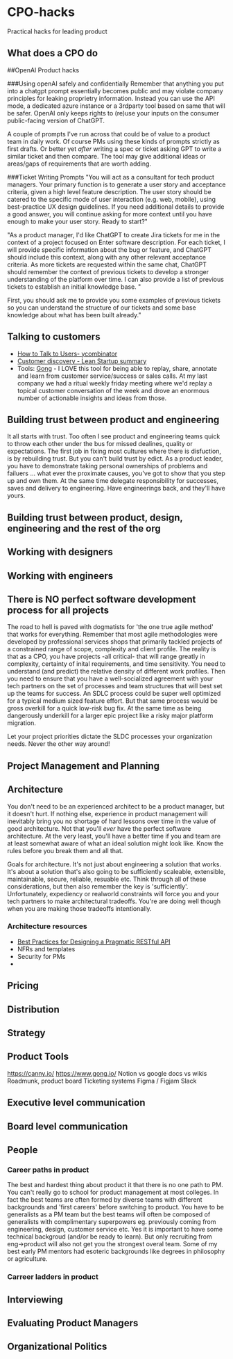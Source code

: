 # CPO-hacks
Practical hacks for leading product

## What does a CPO do



##OpenAI Product hacks

###Using openAI safely and confidentially
Remember that anything you put into a chatgpt prompt essentially becomes public and may violate company principles for leaking proprietry information. Instead you can use the API mode, a dedicated azure instance or a 3rdparty tool based on same that will be safer. OpenAI only keeps rights to (re)use your inputs on the consumer public-facing version of ChatGPT.

A couple of prompts I've run across that could be of value to a product team in daily work. Of course PMs using these kinds of prompts strictly as first drafts. Or better yet _after_ writing a spec or ticket asking GPT to write a similar ticket and then compare. The tool may give additional ideas or areas/gaps of requirements that are worth adding.

###Ticket Writing Prompts
"You will act as a consultant for tech product managers. Your primary function is to generate a user story and acceptance criteria, given a high level feature description. The user story should be catered to the specific mode of user interaction (e.g. web, mobile), using best-practice UX design guidelines. If you need additional details to provide a good answer, you will continue asking for more context until you have enough to make your user story. Ready to start?"

"As a product manager, I'd like ChatGPT to create Jira tickets for me in the context of a project focused on Enter software description. For each ticket, I will provide specific information about the bug or feature, and ChatGPT should include this context, along with any other relevant acceptance criteria. As more tickets are requested within the same chat, ChatGPT should remember the context of previous tickets to develop a stronger understanding of the platform over time. I can also provide a list of previous tickets to establish an initial knowledge base. "

First, you should ask me to provide you some examples of previous tickets so you can understand the structure of our tickets and some base knowledge about what has been built already."

## Talking to customers
* [How to Talk to Users- ycombinator](https://www.ycombinator.com/library/6g-how-to-talk-to-users)
* [Customer discovery - Lean Startup summary](https://www.joyfulbikeshedding.com/blog/2018-06-30-customer-discovery-according-to-the-lean-startup-methodology.html)
* Tools: [Gong](https://www.gong.io/) - I LOVE this tool for being able to replay, share, annotate and learn from customer service/success or sales calls. At my last company we had a ritual weekly friday meeting where we'd replay a topical customer conversation of the week and drove an enormous number of actionable insights and ideas from those. 

## Building trust between product and engineering
It all starts with trust. Too often I see product and engineering teams quick to throw each other under the bus for missed dealines, quality or expectations. The first job in fixing most cultures where there is disfuction, is by rebuilding trust. But you can't build trust by edict. As a product leader, you have to demonstrate taking personal ownerships of problems and failuers ... what ever the proximate causes, you've got to show that you step up and own them. At the same time delegate responsibility for successes, saves and delivery to engineering. Have engineerings back, and they'll have yours.  

## Building trust between product, design, engineering and the rest of the org

## Working with designers

## Working with engineers

## There is NO perfect software development process for all projects

The road to hell is paved with dogmatists for 'the one true agile method' that works for everything. Remember that most agile methodologies were developed by professional services shops that primarily tackled projects of a constrained range of scope, complexity and client profile. The reality is that as a CPO, you have projects -all critical- that will range greatly in complexity, certainty of inital requirements, and time sensitivity. You need to understand (and predict) the relative density of different work profiles. Then you need to ensure that you have a well-socialized agreement with your tech partners on the set of processes and team structures that will best set up the teams for success. An SDLC process could be super well optimized for a typical medium sized feature effort. But that same process would be gross overkill for a quick low-risk bug fix. At the same time as being dangerously underkill for a larger epic project like a risky major platform migration.

Let your project priorities dictate the SLDC processes your organization needs. Never the other way around!

## Project Management and Planning

## Architecture

You don't need to be an experienced architect to be a product manager, but it doesn't hurt. If nothing else, experience in product management will inevitably bring you no shortage of hard lessons over time in the value of good architecture. Not that you'll *ever* have the perfect software architecture. At the very least, you'll have a better time if you and team are at least somewhat aware of what an ideal solution might look like. Know the rules before you break them and all that.

Goals for architecture. It's not just about engineering a solution that works. It's about a solution that's also going to be sufficiently scaleable, extensible, maintainable, secure, reliable, resuable etc. Think through all of these considerations, but then also remember the key is 'sufficiently'. Unfortunately, expediency or realworld constraints will force you and your tech partners to make architectural tradeoffs. You're are doing well though when you are making those tradeoffs intentionally. 

### Architecture resources

* [Best Practices for Designing a Pragmatic RESTful API](https://www.vinaysahni.com/best-practices-for-a-pragmatic-restful-api)
* NFRs and templates
* Security for PMs
* 

## Pricing

## Distribution

## Strategy

## Product Tools

https://canny.io/
https://www.gong.io/
Notion vs google docs vs wikis
Roadmunk, product board
Ticketing systems
Figma / Figjam
Slack

## Executive level communication

## Board level communication
## People
### Career paths in product
The best and hardest thing about product it that there is no one path to PM. You can't really go to school for product management at most colleges. In fact the best teams are often formed by diverse teams with different backgrounds and 'first careers' before switching to product. You have to be generalists as a PM team but the best teams will often be composed of generalists with complimentary superpowers eg. previously coming from engineering, design, customer service etc. Yes it is important to have some technical backgroud (and/or be ready to learn). But only recruiting from eng->product will also not get you the strongest overal team. Some of my best early PM mentors had esoteric backgrounds like degrees in philosophy or agriculture. 

### Carreer ladders in product
## Interviewing

## Evaluating Product Managers

## Organizational Politics
